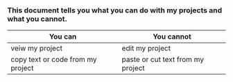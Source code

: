 ### This document tells you what you can do with my projects and what you cannot.
You can | You cannot
------------ | -------------
veiw my project | edit my project
copy text or code from my project| paste or cut text from my project
